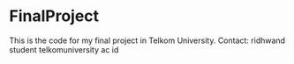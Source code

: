 # FinalProject
This is the code for my final project in Telkom University.
Contact: ridhwand <at> student <dot> telkomuniversity <dot> ac <dot> id
